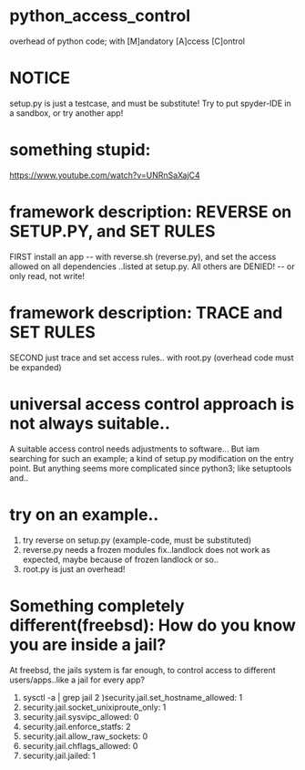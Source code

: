 # python_access_control
overhead of python code; with [M]andatory [A]ccess [C]ontrol
# NOTICE
setup.py is just a testcase, and must be substitute! Try to put spyder-IDE in a sandbox, or try another app!
# something stupid:
https://www.youtube.com/watch?v=UNRnSaXajC4
# framework description: REVERSE on SETUP.PY, and SET RULES
FIRST install an app -- with reverse.sh (reverse.py), and set the access allowed on all dependencies
..listed at setup.py. All others are DENIED! -- or only read, not write!
# framework description: TRACE and SET RULES
SECOND just trace and set access rules.. with root.py (overhead code must be expanded)
# universal access control approach is not always suitable..
A suitable access control needs adjustments to software... But iam searching for such an example;
a kind of setup.py  modification on the entry point. But anything seems more complicated since python3; like setuptools and..
# try on an example..
1) try reverse on setup.py (example-code, must be substituted)
2) reverse.py needs a frozen modules fix..landlock does not work as expected, maybe because of frozen landlock or so..
3) root.py is just an overhead!
# Something completely different(freebsd): How do you know you are inside a jail?
At freebsd, the jails system is far enough, to control access to different users/apps..like a jail for every app?
1) sysctl -a | grep jail
2 )security.jail.set_hostname_allowed: 1
3) security.jail.socket_unixiproute_only: 1
4) security.jail.sysvipc_allowed: 0
5) security.jail.enforce_statfs: 2
6) security.jail.allow_raw_sockets: 0
7) security.jail.chflags_allowed: 0
8) security.jail.jailed: 1
